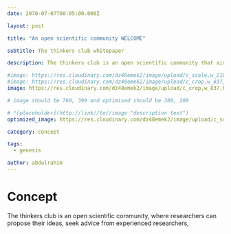 ```yaml
---
date: 2070-07-07T00:05:00.000Z

layout: post

title: "An open scientific community WELCOME"

subtitle: The thinkers club whitepaper

description: The thinkers club is an open scientific community that aims to provide direction to research effort at our institution, enable interdisciplinary research effort and promote scientific temper in students

#image: https://res.cloudinary.com/dz48emek2/image/upload/c_scale,w_2160/v1728154986/BlackMarble_2012_3km_jgz7op.jpg
#image: https://res.cloudinary.com/dz48emek2/image/upload/c_crop,w_837,h_438,x_243,y_1/v1720270218/thinker_axezac.jpg
image: https://res.cloudinary.com/dz48emek2/image/upload/c_crop,w_837,h_438,x_133,y_0/v1720270218/thinker_axezac.jpg

# image should be 760, 399 and optimised should be 380, 200

# ![placeholder](http://link//to//image "description text")
optimized_image: https://res.cloudinary.com/dz48emek2/image/upload/c_scale,w_380/v1728154986/BlackMarble_2012_3km_jgz7op.jpg

category: concept

tags:
  - genesis

author: abdulrahim
---
```



# Concept

The thinkers club is an open scientific community, where researchers can propose their ideas, seek advice from experienced researchers, 
